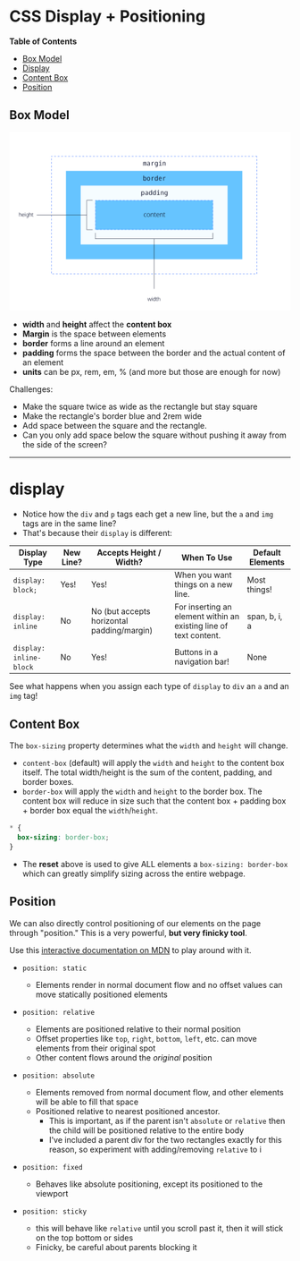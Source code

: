 # CSS Display + Positioning

**Table of Contents**
* [Box Model](#box-model)
* [Display](#display)
* [Content Box](#content-box)
* [Position](#position)

## Box Model

![The box model showing the margin, border, padding, and content. The width and height affect the content box by default](lecture-code/images/margin-padding-content.png)

- **width** and **height** affect the **content box**
- **Margin** is the space between elements
- **border** forms a line around an element
- **padding** forms the space between the border and the actual content of an element
- **units** can be px, rem, em, % (and more but those are enough for now)

Challenges:
- Make the square twice as wide as the rectangle but stay square
- Make the rectangle's border blue and 2rem wide
- Add space between the square and the rectangle. 
- Can you only add space below the square without pushing it away from the side of the screen?

-----------------------------------------
# display
* Notice how the `div` and `p` tags each get a new line, but the `a` and `img` tags are in the same line? 
* That's because their `display` is different:

| Display Type            | New Line? | Accepts Height / Width?                    | When To Use                                                       | Default Elements      |
|-------------------------|-----------|--------------------------------------------|-------------------------------------------------------------------|---------------|
| `display: block;`       | Yes!      | Yes!                                       | When you want things on a new line.                               | Most things!  |
| `display: inline`       | No        | No (but accepts horizontal padding/margin) | For inserting an element within an existing line of text content. | span, b, i, a |
| `display: inline-block` | No        | Yes!                   | Buttons in a navigation bar!                                      |         None      |


See what happens when you assign each type of `display` to `div` an `a` and an `img` tag! 

## Content Box 

The `box-sizing` property determines what the `width` and `height` will change.
* `content-box` (default) will apply the `width` and `height` to the content box itself. The total width/height is the sum of the content, padding, and border boxes.
* `border-box` will apply the `width` and `height` to the border box. The content box will reduce in size such that the content box + padding box + border box equal the `width`/`height`.

```css
* {
  box-sizing: border-box;
}
```

* The **reset** above is used to give ALL elements a `box-sizing: border-box` which can greatly simplify sizing across the entire webpage.

## Position
We can also directly control positioning of our elements on the page through "position." This is a very powerful, **but very finicky tool**.

Use this [interactive documentation on MDN](https://developer.mozilla.org/en-US/docs/Web/CSS/position) to play around with it.

- `position: static`
  - Elements render in normal document flow and no offset values can move statically positioned elements
- `position: relative`
  - Elements are positioned relative to their normal position
  - Offset properties like `top`, `right`, `bottom`, `left`, etc. can move elements from their original spot
  - Other content flows around the *original* position

- `position: absolute`
  - Elements removed from normal document flow, and other elements will be able to fill that space
  - Positioned relative to nearest positioned ancestor.
    - This is important, as if the parent isn't `absolute` or `relative` then the child will be positioned relative to the entire body
    - I've included a parent div for the two rectangles exactly for this reason, so experiment with adding/removing `relative` to i

- `position: fixed`
  - Behaves like absolute positioning, except its positioned to the viewport

- `position: sticky`
  - this will behave like `relative` until you scroll past it, then it will stick on the top bottom or sides
  - Finicky, be careful about parents blocking it